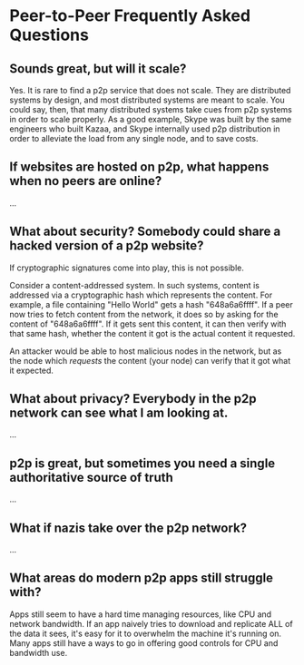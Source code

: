 # Peer-to-Peer Frequently Asked Questions

## Sounds great, but will it scale?

Yes. It is rare to find a p2p service that does not scale. They are distributed systems by design, and most distributed systems are meant to scale. You could say, then, that many distributed systems take cues from p2p systems in order to scale properly. As a good example, Skype was built by the same engineers who built Kazaa, and Skype internally used p2p distribution in order to alleviate the load from any single node, and to save costs.  

## If websites are hosted on p2p, what happens when no peers are online?

...

## What about security? Somebody could share a hacked version of a p2p website?

If cryptographic signatures come into play, this is not possible.

Consider a content-addressed system. In such systems, content is addressed via
a cryptographic hash which represents the content. For example, a file
containing "Hello World" gets a hash "648a6a6ffff".
If a peer now tries to fetch content from the network, it does so by asking
for the content of "648a6a6ffff".
If it gets sent this content, it can then verify with that same hash,
whether the content it got is the actual content it requested.

An attacker would be able to host malicious nodes in the network, but as the
node which _requests_ the content (your node) can verify that it got what it
expected.

## What about privacy? Everybody in the p2p network can see what I am looking at.

...

## p2p is great, but sometimes you need a single authoritative source of truth

...

## What if nazis take over the p2p network?

...

## What areas do modern p2p apps still struggle with?

Apps still seem to have a hard time managing resources, like CPU and network
bandwidth. If an app naively tries to download and replicate ALL of the data it
sees, it's easy for it to overwhelm the machine it's running on. Many apps still
have a ways to go in offering good controls for CPU and bandwidth use.

